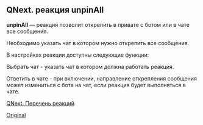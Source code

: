 ## QNext. реакция unpinAll

**unpinAll** — реакция позволит открепить в привате с ботом или в чате все сообщения.

Необходимо указать чат в котором нужно открепить все сообщения.



В настройках реакции доступны следующие функции:

Выбрать чат - указать чат в котором должна работать реакция.

Ответить в чате - при включении, направление открепления сообщения может измениться с бота на чат, если реакция будет выполняться в чате.



[QNext. Перечень реакций](/docs-test/_export/reactions)
  
[Original](https://telegra.ph/QNext-admin-reaction-unpinAll-05-09)